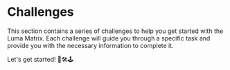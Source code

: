 # Challenges

This section contains a series of challenges to help you get started with the Luma Matrix. Each challenge will guide you through a specific task and provide you with the necessary information to complete it.

Let's get started! 🤖🛠️🕹️

